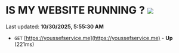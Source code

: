 # IS MY WEBSITE RUNNING ? [![](https://img.shields.io/static/v1?label=Sponsor&message=%E2%9D%A4&logo=GitHub&color=%23fe8e86)](https://github.com/sponsors/Youssef-Lehmam)

Last updated: **10/30/2025, 5:55:30 AM**

- `GET` [https://youssefservice.me](https://youssefservice.me) - **Up** (221ms)
